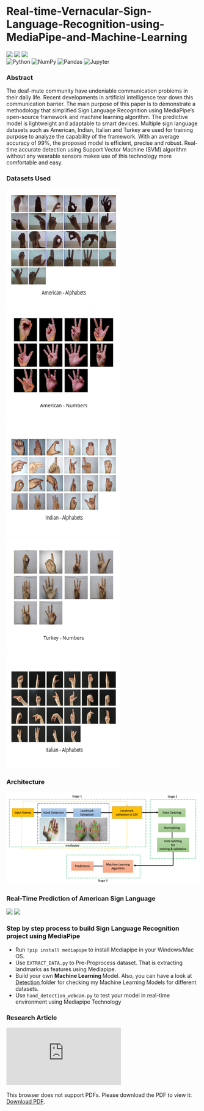 # Real-time-Vernacular-Sign-Language-Recognition-using-MediaPipe-and-Machine-Learning
<a href="https://www.ijrpr.com/uploads/V2ISSUE5/IJRPR462.pdf"><img src="https://img.shields.io/badge/IJRPR-Publisher-blue"><a/> <a href="https://google.github.io/mediapipe/solutions/hands.html"><img src="https://img.shields.io/badge/Google%20Framework-MediaPipe-brightgreen"/></a> <a href="https://arxiv.org/abs/2006.10214"><img src="https://img.shields.io/badge/MediaPipe-Hands-brightgreen"/></a> <br>
<img alt="Python" src="https://img.shields.io/badge/python-%2314354C.svg?style=for-the-badge&logo=python&logoColor=white"/> <img alt="NumPy" src="https://img.shields.io/badge/numpy-%23013243.svg?style=for-the-badge&logo=numpy&logoColor=white" /> <img alt="Pandas" src="https://img.shields.io/badge/pandas-%23150458.svg?style=for-the-badge&logo=pandas&logoColor=white" /> <img alt="Jupyter" src="https://img.shields.io/badge/Jupyter-%23F37626.svg?style=for-the-badge&logo=Jupyter&logoColor=white" />
  
  
### Abstract 
The deaf-mute community have undeniable communication problems in their daily life. Recent developments in artificial intelligence tear down this communication barrier. The main purpose of this paper is to demonstrate a methodology that simplified Sign Language Recognition using MediaPipe’s open-source framework and machine learning algorithm. The predictive model is lightweight and adaptable to smart devices. Multiple sign language datasets such as American, Indian, Italian and Turkey are used for training purpose to analyze the capability of the framework. With an average accuracy of 99%, the proposed model is efficient, precise and robust. Real-time accurate detection using Support Vector Machine (SVM) algorithm without any wearable sensors makes use of this technology more comfortable and easy.
  
### Datasets Used
 <img src="Figures/Dataset_Images_TABLE%201/american_alphabets.jpg" height="300" width="300"/> <img src="Figures/Dataset_Images_TABLE 1/american_numbers.jpg" height="300" width="300"/>
  <img src="Figures/Dataset_Images_TABLE 1/indian_alphabets.jpg" height="300" width="300"/> <img src="Figures/Dataset_Images_TABLE 1/turkey_numbers.jpg" height="300" width="300"/>
  <img src="Figures/Dataset_Images_TABLE 1/Italian.jpg" height="300" width="300"/>


### Architecture
  <img src="https://github.com/arpita739/Real-time-Vernacular-Sign-Language-Recognition-using-MediaPipe-and-Machine-Learning/blob/master/Figures/FIGURE1.png">
  
### Real-Time Prediction of American Sign Language
  
 <img src="Figures/Real_time_images_FIGURE 4/Screenshot 2021-04-05 at 10.44.55 PM_auto_x2.png" width="400"/> <img src="Figures/Real_time_images_FIGURE 4/Screenshot 2021-04-05 at 10.46.01 PM_auto_x2.png" width="400"/>
  
### Step by step process to build Sign Language Recognition project using MediaPipe
  <ul>
  <li>Run <code>!pip install mediapipe</code> to install Mediapipe in your Windows/Mac OS.</li>
  <li>Use <code>EXTRACT_DATA.py</code> to Pre-Proprocess dataset. That is extracting landmarks as features using Mediapipe.</li>
  <li>Build your own <strong> Machine Learning </strong> Model. Also, you can have a look at <a href="https://github.com/arpita739/Real-time-Vernacular-Sign-Language-Recognition-using-MediaPipe-and-Machine-Learning/tree/master/Detection"/> Detection </a> folder for checking my Machine Learning Models for different datasets.</li>
  <li>Use <code>hand_detection_webcam.py</code> to test your model in real-time environment using Mediapipe Technology</li>
  </ul>
  
### Research Article
<object data="https://www.ijrpr.com/uploads/V2ISSUE5/IJRPR462.pdf​" type="application/pdf" width="700px" height="700px">
    <embed src="https://www.ijrpr.com/uploads/V2ISSUE5/IJRPR462.pdf​">
        <p>This browser does not support PDFs. Please download the PDF to view it: <a href="https://www.ijrpr.com/uploads/V2ISSUE5/IJRPR462.pdf">Download PDF</a>.</p>
    </embed>
</object>
  
  
  
  
  
  
 
  
